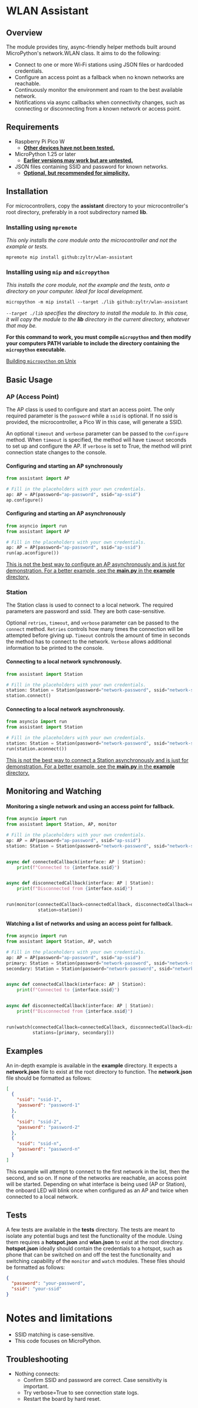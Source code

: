 # WLAN Assistant

## Overview

The module provides tiny, async-friendly helper methods built around MicroPython's network.WLAN class.
It aims to do the following:

- Connect to one or more Wi‑Fi stations using JSON files or hardcoded credentials.
- Configure an access point as a fallback when no known networks are reachable.
- Continuously monitor the environment and roam to the best available network.
- Notifications via async callbacks when connectivity changes, such as connecting or disconnecting from a known network
  or access point.

## Requirements

- Raspberry Pi Pico W
    - <ins>**Other devices have not been tested.**</ins>
- MicroPython 1.25 or later
    - <ins>**Earlier versions may work but are untested.**</ins>
- JSON files containing SSID and password for known networks.
    - <ins>**Optional, but recommended for simplicity.**</ins>

## Installation

For microcontrollers, copy the **assistant** directory to your microcontroller's root directory,
preferably in a root subdirectory named **lib**.

### Installing using `mpremote`

*This only installs the core module onto the microcontroller and not the example or tests.*

```shell
mpremote mip install github:zyltr/wlan-assistant
```

### Installing using `mip` and `micropython`

*This installs the core module, not the example and the tests, onto a directory on
your computer.
Ideal for local development.*

```shell
micropython -m mip install --target ./lib github:zyltr/wlan-assistant
```

*`--target ./lib` specifies the directory to install the module to.
In this case, it will copy the module to the **lib** directory in the current directory, whatever that may be.*

**For this command to work, you must compile `micropython` and then modify your computers PATH variable to include the
directory containing the `micropython` executable.**

[Building `micropython` on Unix](https://github.com/micropython/micropython/blob/master/ports/unix/README.md)

## Basic Usage

### AP (Access Point)

The AP class is used to configure and start an access point.
The only required parameter is the `password` while a `ssid` is optional.
If no ssid is provided, the microcontroller, a Pico W in this case, will generate a SSID.

An optional `timeout` and `verbose` parameter can be passed to the `configure` method.
When `timeout` is specified, the method will have `timeout` seconds to set up and configure the AP.
If `verbose` is set to True, the method will print connection state changes to the console.

#### Configuring and starting an AP synchronously

```python
from assistant import AP

# Fill in the placeholders with your own credentials.
ap: AP = AP(password="ap-password", ssid="ap-ssid")
ap.configure()
```

#### Configuring and starting an AP asynchronously

```python
from asyncio import run
from assistant import AP

# Fill in the placeholders with your own credentials.
ap: AP = AP(password="ap-password", ssid="ap-ssid")
run(ap.aconfigure())
```

<ins>This is not the best way to configure an AP asynchronously and is just for demonstration.
For a better example, see the **main.py** in the **example** directory.
</ins>

### Station

The Station class is used to connect to a local network.
The required parameters are password and ssid.
They are both case-sensitive.

Optional `retries`, `timeout`, and `verbose` parameter can be passed to the `connect` method.
`Retries` controls how many times the connection will be attempted before giving up.
`Timeout` controls the amount of time in seconds the method has to connect to the network.
`Verbose` allows additional information to be printed to the console.

#### Connecting to a local network synchronously.

```python
from assistant import Station

# Fill in the placeholders with your own credentials.
station: Station = Station(password="network-password", ssid="network-ssid")
station.connect()
```

#### Connecting to a local network asynchronously.

```python
from asyncio import run
from assistant import Station

# Fill in the placeholders with your own credentials.
station: Station = Station(password="network-password", ssid="network-ssid")
run(station.aconnect())
```

<ins>This is not the best way to connect a Station asynchronously and is just for demonstration.
For a better example, see the **main.py** in the **example** directory.
</ins>

## Monitoring and Watching

#### Monitoring a single network and using an access point for fallback.

```python
from asyncio import run
from assistant import Station, AP, monitor

# Fill in the placeholders with your own credentials.
ap: AP = AP(password="ap-password", ssid="ap-ssid")
station: Station = Station(password="network-password", ssid="network-ssid")


async def connectedCallback(interface: AP | Station):
    print(f"Connected to {interface.ssid}")


async def disconnectedCallback(interface: AP | Station):
    print(f"Disconnected from {interface.ssid}")


run(monitor(connectedCallback=connectedCallback, disconnectedCallback=disconnectedCallback, fallback=ap,
            station=station))
```

#### Watching a list of networks and using an access point for fallback.

```python
from asyncio import run
from assistant import Station, AP, watch

# Fill in the placeholders with your own credentials.
ap: AP = AP(password="ap-password", ssid="ap-ssid")
primary: Station = Station(password="network-password", ssid="network-ssid")
secondary: Station = Station(password="network-password", ssid="network-ssid")


async def connectedCallback(interface: AP | Station):
    print(f"Connected to {interface.ssid}")


async def disconnectedCallback(interface: AP | Station):
    print(f"Disconnected from {interface.ssid}")


run(watch(connectedCallback=connectedCallback, disconnectedCallback=disconnectedCallback, fallback=ap,
          stations=[primary, secondary]))
```

## Examples

An in-depth example is available in the **example** directory. It expects a **network.json** file to
exist at the root directory to function. The **network.json** file should be formatted as follows:

```json
[
  {
    "ssid": "ssid-1",
    "password": "password-1"
  },
  {
    "ssid": "ssid-2",
    "password": "password-2"
  },
  {
    "ssid": "ssid-n",
    "password": "password-n"
  }
]
```

This example will attempt to connect to the first network in the list, then the second, and so on.
If none of the networks are reachable, an access point will be started.
Depending on what interface is being used (AP or Station),
the onboard LED will blink once when configured as an AP and twice when connected to a local network.

## Tests

A few tests are available in the **tests** directory.
The tests are meant to isolate any potential bugs and test the functionality of the module.
Using them requires a **hotspot.json** and **wlan.json** to exist at the root directory.
**hotspot.json** ideally should contain the credentials to a hotspot, such as phone that can be
switched on and off the test the functionality and switching capability of
the `monitor` and `watch` modules.
These files should be formatted as follows:

```json
{
  "password": "your-password",
  "ssid": "your-ssid"
}
```

# Notes and limitations

- SSID matching is case-sensitive.
- This code focuses on MicroPython.

## Troubleshooting

- Nothing connects:
    - Confirm SSID and password are correct. Case sensitivity is important.
    - Try verbose=True to see connection state logs.
    - Restart the board by hard reset.
